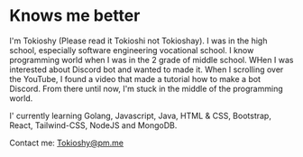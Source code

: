 # Knows me better

I'm Tokioshy (Please read it Tokioshi not Tokioshay). I was in the high school, especially software engineering vocational school. I know programming world when I was in the 2 grade of middle school. WHen I was interested about Discord bot and wanted to made it. When I scrolling over the YouTube, I found a video that made a tutorial how to make a bot Discord. From there until now,  I'm stuck in the middle of the programming world.

I' currently learning Golang, Javascript, Java, HTML & CSS, Bootstrap, React, Tailwind-CSS, NodeJS and MongoDB.

Contact me: Tokioshy@pm.me
